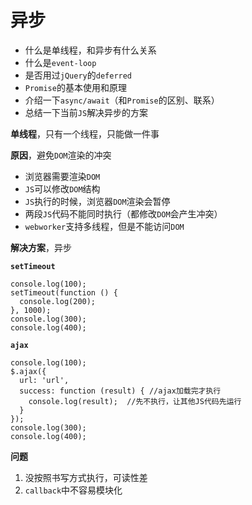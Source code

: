 # 异步 #

- 什么是单线程，和异步有什么关系
- 什么是`event-loop`
- 是否用过`jQuery`的`deferred`
- `Promise`的基本使用和原理
- 介绍一下`async/await`（和`Promise`的区别、联系）
- 总结一下当前`JS`解决异步的方案

**单线程**，只有一个线程，只能做一件事

**原因**，避免`DOM`渲染的冲突

- 浏览器需要渲染`DOM`
- `JS`可以修改`DOM`结构
- `JS`执行的时候，浏览器`DOM`渲染会暂停
- 两段`JS`代码不能同时执行（都修改`DOM`会产生冲突）
- `webworker`支持多线程，但是不能访问`DOM`

**解决方案**，异步

**`setTimeout`**

    console.log(100);
    setTimeout(function () {
      console.log(200);
    }, 1000);
    console.log(300);
    console.log(400);
    
**`ajax`**

    console.log(100);
    $.ajax({
      url: 'url',
      success: function (result) { //ajax加载完才执行
        console.log(result);  //先不执行，让其他JS代码先运行
      }
    });
    console.log(300);
    console.log(400);
    
**问题**

1. 没按照书写方式执行，可读性差
2. `callback`中不容易模块化

